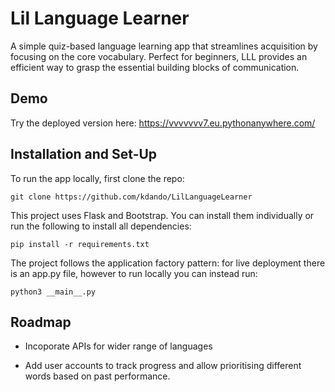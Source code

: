 
# Lil Language Learner

A simple quiz-based language learning app that streamlines acquisition by focusing on the core vocabulary. Perfect for beginners, LLL provides an efficient way to grasp the essential building blocks of communication.




## Demo

Try the deployed version here: https://vvvvvvv7.eu.pythonanywhere.com/


## Installation and Set-Up

To run the app locally, first clone the repo:

```
git clone https://github.com/kdando/LilLanguageLearner
```

This project uses Flask and Bootstrap. You can install them individually or run the following to install all dependencies:

```
pip install -r requirements.txt
```

The project follows the application factory pattern: for live deployment there is an app.py file, however to run locally you can instead run:

```
python3 __main__.py
```
    

## Roadmap

- Incoporate APIs for wider range of languages

- Add user accounts to track progress and allow prioritising different words based on past performance.

